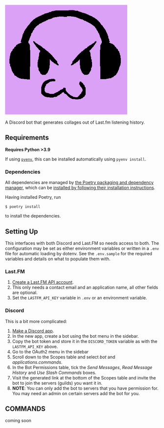 ![icon](images/icon.png)

A Discord bot that generates collages out of Last.fm listening history.

## Requirements

**Requires Python >3.9**

If using [`pyenv`](https://github.com/pyenv/pyenv), this can be installed
automatically using `pyenv install`.

### Dependencies

All dependencies are managed by [the Poetry packaging and dependency
manager](https://python-poetry.org), which can be [installed by following their
installation instructions](https://python-poetry.org/docs/#installation).

Having installed Poetry, run

```console
$ poetry install
```

to install the dependencies.

## Setting Up

This interfaces with both Discord and Last.FM so needs access to both. The
configuration may be set as either environment variables or written in a
`.env` file for automatic loading by dotenv. See the `.env.sample` for the
required variables and details on what to populate them with.

### Last.FM

1. [Create a Last.FM API account](https://www.last.fm/api/account/create).
  1. This only needs a contact email and an application name, all other fields
     are optional.
1. Set the `LASTFM_API_KEY` variable in `.env` or an environment variable.

### Discord

This is a bit more complicated:

1. [Make a Discord app](https://discord.com/developers/applications).
1. In the new app, create a bot using the bot menu in the sidebar.
1. Copy the bot token and store it in the `DISCORD_TOKEN` variable as with the
   `LASTFM_API_KEY` above.
1. Go to the OAuth2 menu in the sidebar
1. Scroll down to the Scopes table and select _bot_ and
   _applications.commands_.
1. In the Bot Permissions table, tick the _Send Messages_, _Read Message
   History_ and _Use Slash Commands_ boxes.
1. Visit the generated link at the bottom of the Scopes table and invite the
   bot to join the servers (guilds) you want it in.
  1. **NOTE**: You can only add the bot to servers that you have permission
     for. You may need an admin on certain servers add the bot for you.

## COMMANDS

coming soon
